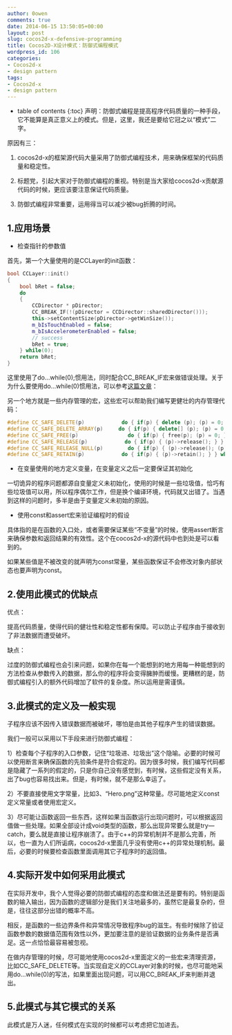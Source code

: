 ```yaml
---
author: 0owen
comments: true
date: 2014-06-15 13:50:05+00:00
layout: post
slug: cocos2d-x-defensive-programming
title: Cocos2D-X设计模式：防御式编程模式
wordpress_id: 106
categories:
- Cocos2d-x
- design pattern
tags:
- Cocos2d-x
- design pattern
---
```


* table of contents
{:toc}
声明：防御式编程是提高程序代码质量的一种手段，它不能算是真正意义上的模式。但是，这里，我还是要给它冠之以“模式”二字。

原因有三：

  1. cocos2d-x的框架源代码大量采用了防御式编程技术，用来确保框架的代码质量和稳定性。

  2. 标题党，引起大家对于防御式编程的重视。特别是当大家给cocos2d-x贡献源代码的时候，更应该要注意保证代码质量。

  3. 防御式编程非常重要，运用得当可以减少被bug折腾的时间。

<!-- more -->

## 1.应用场景

- 检查指针的参数值

首先，第一个大量使用的是CCLayer的init函数：

```cpp
bool CCLayer::init()
{
    bool bRet = false;
    do
    {
        CCDirector * pDirector;
        CC_BREAK_IF(!(pDirector = CCDirector::sharedDirector()));
        this->setContentSize(pDirector->getWinSize());
        m_bIsTouchEnabled = false;
        m_bIsAccelerometerEnabled = false;
        // success
        bRet = true;
    } while(0);
    return bRet;
}
```

这里使用了do…while(0);惯用法，同时配合CC_BREAK_IF宏来做错误处理。关于为什么要使用do…while(0)惯用法，可以参考[这篇文章](http://www.cnblogs.com/baiyanhuang/archive/2009/09/16/1730736.html)：

另一个地方就是一些内存管理的宏，这些宏可以帮助我们编写更健壮的内存管理代码：

```cpp
#define CC_SAFE_DELETE(p)            do { if(p) { delete (p); (p) = 0; } } while(0)
#define CC_SAFE_DELETE_ARRAY(p)     do { if(p) { delete[] (p); (p) = 0; } } while(0)
#define CC_SAFE_FREE(p)                do { if(p) { free(p); (p) = 0; } } while(0)
#define CC_SAFE_RELEASE(p)            do { if(p) { (p)->release(); } } while(0)
#define CC_SAFE_RELEASE_NULL(p)        do { if(p) { (p)->release(); (p) = 0; } } while(0)
#define CC_SAFE_RETAIN(p)            do { if(p) { (p)->retain(); } } while(0)
```

- 在变量使用的地方定义变量，在变量定义之后一定要保证其初始化

一切诡异的程序问题都源自变量定义未初始化，使用的时候是一些垃圾值，恰巧有些垃圾值可以用，所以程序偶尔工作，但是换个编译环境，代码就又出错了。当遇到这样的问题时，多半是由于变量定义未初始的原因。

- 使用const和assert宏来验证编程时的假设

具体指的是在函数的入口处，或者需要保证某些“不变量”的时候，使用assert断言来确保参数和返回结果的有效性。这个在cocos2d-x的源代码中也到处是可以看到的。

如果某些值是不被改变的就声明为const常量，某些函数保证不会修改对象内部状态也要声明为const。

## 2.使用此模式的优缺点

优点：

提高代码质量，使得代码的健壮性和稳定性都有保障。可以防止子程序由于接收到了非法数据而遭受破坏。

缺点：

过度的防御式编程也会引来问题，如果你在每一个能想到的地方用每一种能想到的方法检查从参数传入的数据，那么你的程序将会变得臃肿而缓慢。更糟糕的是，防御式编程引入的额外代码增加了软件的复杂度。所以运用是需谨慎。

## 3.此模式的定义及一般实现

子程序应该不因传入错误数据而被破坏，哪怕是由其他子程序产生的错误数据。

我们一般可以采用以下手段来进行防御式编程：

1）检查每个子程序的入口参数，记住“垃圾进、垃圾出”这个隐喻。必要的时候可以使用断言来确保函数的先验条件是符合假定的。因为很多时候，我们编写代码都是隐藏了一系列的假定的，只是你自己没有感觉到，有时候，这些假定没有关系，出了bug也容易找出来。但是，有时候，就不是那么幸运了。

2）不要直接使用文字常量，比如3、“Hero.png”这种常量。尽可能地定义const定义常量或者使用宏定义。

3）尽可能让函数返回一些东西，这样如果当函数运行出现问题时，可以根据返回值做一些处理。如果全部设计成void类型的函数，那么出现异常要么就是try—catch，要么就是直接让程序崩溃了。由于c++的异常机制并不是那么完善，所以，也一直为人们所诟病，cocos2d-x里面几乎没有使用c++的异常处理机制。最后，必要的时候要检查函数里面调用其它子程序时的返回值。

## 4.实际开发中如何采用此模式

在实际开发中，我个人觉得必要的防御式编程的态度和做法还是要有的。特别是函数的输入输出，因为函数的逻辑部分是我们关注地最多的，虽然它是最复杂的，但是，往往这部分出错的概率不高。

相反，是函数的一些边界条件和异常情况导致程序bug的滋生。有些时候除了验证函数参数的数据值范围有效性以外，更加要注意的是验证数据的业务条件是否满足。这一点恰恰最容易被忽视。

在做内存管理的时候，尽可能地使用cocos2d-x里面定义的一些宏来清理资源，比如CC_SAFE_DELETE等。当实现自定义的CCLayer对象的时候，也尽可能地采用do…while(0)的写法，如果里面出现问题，可以用CC_BREAK_IF来判断并退出。

## 5.此模式与其它模式的关系

此模式是万人迷，任何模式在实现的时候都可以考虑把它加进去。
